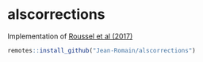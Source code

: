 # alscorrections

Implementation of [Roussel et al (2017)](https://doi.org/10.1016/j.jag.2023.103267)

```r
remotes::install_github("Jean-Romain/alscorrections")
```

